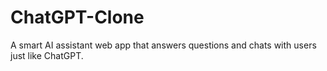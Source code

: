 # ChatGPT-Clone
A smart AI assistant web app that answers questions and chats with users just like ChatGPT.
